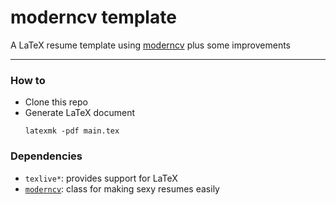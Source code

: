 # moderncv template
A LaTeX resume template using [moderncv](https://github.com/xdanaux/moderncv) plus some improvements

---

### How to
+ Clone this repo
+ Generate LaTeX document
   ```
   latexmk -pdf main.tex
   ```

### Dependencies
+ `texlive*`: provides support for LaTeX
+ [`moderncv`](https://github.com/xdanaux/moderncv): class for making sexy resumes easily